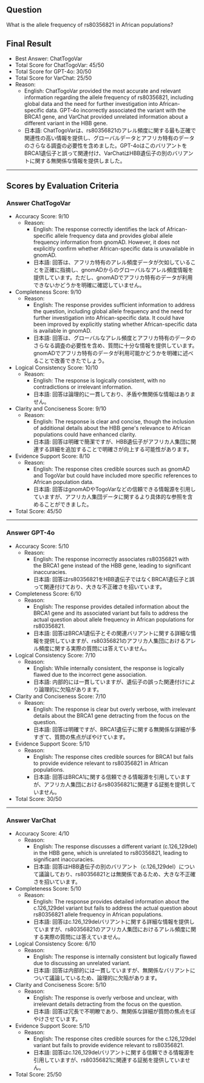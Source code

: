 ## Question

What is the allele frequency of rs80356821 in African populations?

## Final Result

- Best Answer: ChatTogoVar
- Total Score for ChatTogoVar: 45/50
- Total Score for GPT-4o: 30/50
- Total Score for VarChat: 25/50
- Reason:
  - English: ChatTogoVar provided the most accurate and relevant information regarding the allele frequency of rs80356821, including global data and the need for further investigation into African-specific data. GPT-4o incorrectly associated the variant with the BRCA1 gene, and VarChat provided unrelated information about a different variant in the HBB gene.
  - 日本語: ChatTogoVarは、rs80356821のアレル頻度に関する最も正確で関連性の高い情報を提供し、グローバルデータとアフリカ特有のデータのさらなる調査の必要性を含めました。GPT-4oはこのバリアントをBRCA1遺伝子と誤って関連付け、VarChatはHBB遺伝子の別のバリアントに関する無関係な情報を提供しました。

---

## Scores by Evaluation Criteria

### Answer ChatTogoVar
- Accuracy Score: 9/10
  - Reason: 
    - English: The response correctly identifies the lack of African-specific allele frequency data and provides global allele frequency information from gnomAD. However, it does not explicitly confirm whether African-specific data is unavailable in gnomAD.
    - 日本語: 回答は、アフリカ特有のアレル頻度データが欠如していることを正確に指摘し、gnomADからのグローバルなアレル頻度情報を提供しています。ただし、gnomADでアフリカ特有のデータが利用できないかどうかを明確に確認していません。
- Completeness Score: 9/10
  - Reason: 
    - English: The response provides sufficient information to address the question, including global allele frequency and the need for further investigation into African-specific data. It could have been improved by explicitly stating whether African-specific data is available in gnomAD.
    - 日本語: 回答は、グローバルなアレル頻度とアフリカ特有のデータのさらなる調査の必要性を含め、質問に十分な情報を提供しています。gnomADでアフリカ特有のデータが利用可能かどうかを明確に述べることで改善できたでしょう。
- Logical Consistency Score: 10/10
  - Reason: 
    - English: The response is logically consistent, with no contradictions or irrelevant information.
    - 日本語: 回答は論理的に一貫しており、矛盾や無関係な情報はありません。
- Clarity and Conciseness Score: 9/10
  - Reason: 
    - English: The response is clear and concise, though the inclusion of additional details about the HBB gene's relevance to African populations could have enhanced clarity.
    - 日本語: 回答は明確で簡潔ですが、HBB遺伝子がアフリカ人集団に関連する詳細を追加することで明確さが向上する可能性があります。
- Evidence Support Score: 8/10
  - Reason: 
    - English: The response cites credible sources such as gnomAD and TogoVar but could have included more specific references to African population data.
    - 日本語: 回答はgnomADやTogoVarなどの信頼できる情報源を引用していますが、アフリカ人集団データに関するより具体的な参照を含めることができました。
- Total Score: 45/50

---

### Answer GPT-4o
- Accuracy Score: 5/10
  - Reason: 
    - English: The response incorrectly associates rs80356821 with the BRCA1 gene instead of the HBB gene, leading to significant inaccuracies.
    - 日本語: 回答はrs80356821をHBB遺伝子ではなくBRCA1遺伝子と誤って関連付けており、大きな不正確さを招いています。
- Completeness Score: 6/10
  - Reason: 
    - English: The response provides detailed information about the BRCA1 gene and its associated variant but fails to address the actual question about allele frequency in African populations for rs80356821.
    - 日本語: 回答はBRCA1遺伝子とその関連バリアントに関する詳細な情報を提供していますが、rs80356821のアフリカ人集団におけるアレル頻度に関する実際の質問には答えていません。
- Logical Consistency Score: 7/10
  - Reason: 
    - English: While internally consistent, the response is logically flawed due to the incorrect gene association.
    - 日本語: 内部的には一貫していますが、遺伝子の誤った関連付けにより論理的に欠陥があります。
- Clarity and Conciseness Score: 7/10
  - Reason: 
    - English: The response is clear but overly verbose, with irrelevant details about the BRCA1 gene detracting from the focus on the question.
    - 日本語: 回答は明確ですが、BRCA1遺伝子に関する無関係な詳細が多すぎて、質問の焦点がぼやけています。
- Evidence Support Score: 5/10
  - Reason: 
    - English: The response cites credible sources for BRCA1 but fails to provide evidence relevant to rs80356821 in African populations.
    - 日本語: 回答はBRCA1に関する信頼できる情報源を引用していますが、アフリカ人集団におけるrs80356821に関連する証拠を提供していません。
- Total Score: 30/50

---

### Answer VarChat
- Accuracy Score: 4/10
  - Reason: 
    - English: The response discusses a different variant (c.126_129del) in the HBB gene, which is unrelated to rs80356821, leading to significant inaccuracies.
    - 日本語: 回答はHBB遺伝子の別のバリアント（c.126_129del）について議論しており、rs80356821とは無関係であるため、大きな不正確さを招いています。
- Completeness Score: 5/10
  - Reason: 
    - English: The response provides detailed information about the c.126_129del variant but fails to address the actual question about rs80356821 allele frequency in African populations.
    - 日本語: 回答はc.126_129delバリアントに関する詳細な情報を提供していますが、rs80356821のアフリカ人集団におけるアレル頻度に関する実際の質問には答えていません。
- Logical Consistency Score: 6/10
  - Reason: 
    - English: The response is internally consistent but logically flawed due to discussing an unrelated variant.
    - 日本語: 回答は内部的には一貫していますが、無関係なバリアントについて議論しているため、論理的に欠陥があります。
- Clarity and Conciseness Score: 5/10
  - Reason: 
    - English: The response is overly verbose and unclear, with irrelevant details detracting from the focus on the question.
    - 日本語: 回答は冗長で不明瞭であり、無関係な詳細が質問の焦点をぼやけさせています。
- Evidence Support Score: 5/10
  - Reason: 
    - English: The response cites credible sources for the c.126_129del variant but fails to provide evidence relevant to rs80356821.
    - 日本語: 回答はc.126_129delバリアントに関する信頼できる情報源を引用していますが、rs80356821に関連する証拠を提供していません。
- Total Score: 25/50